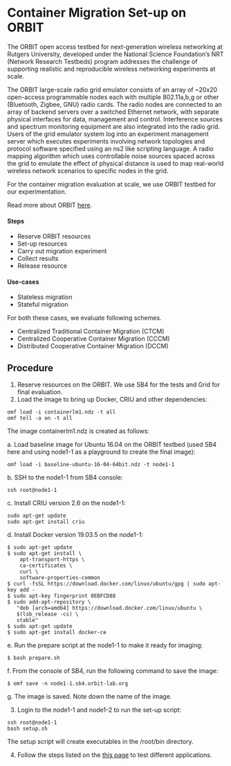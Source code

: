 # Container Migration Set-up on ORBIT #

The ORBIT open access testbed for next-generation wireless networking at Rutgers University, developed under the National Science Foundation’s NRT (Network Research Testbeds) program addresses the challenge of supporting realistic and reproducible wireless networking experiments at scale.  

The ORBIT large-scale radio grid emulator consists of an array of ~20x20 open-access programmable nodes each with multiple 802.11a,b,g or other (Bluetooth, Zigbee, GNU) radio cards. The radio nodes are connected to an array of backend servers over a switched Ethernet network, with separate physical interfaces for data, management and control.  Interference sources and spectrum monitoring equipment are also integrated into the radio grid.  Users of the grid emulator system log into an experiment management server which executes experiments involving network topologies and protocol software specified using an ns2 like scripting language. A radio mapping algorithm which uses controllable noise sources spaced across the grid to emulate the effect of physical distance is used to map real-world wireless network scenarios to specific nodes in the grid.

For the container migration evaluation at scale, we use ORBIT testbed for our experimentation.

Read more about ORBIT [here](http://www.orbit-lab.org).

#### Steps ####
- Reserve ORBIT resources
- Set-up resources
- Carry out migration experiment
- Collect results
- Release resource

#### Use-cases ####
- Stateless migration 
- Stateful migration

For both these cases, we evaluate following schemes.
- Centralized Traditional Container Migration (CTCM)
- Centralized Cooperative Container Migration (CCCM)
- Distributed Cooperative Container Migration (DCCM)

## Procedure ##
1. Reserve resources on the ORBIT. We use SB4 for the tests and Grid for final evaluation. 
2. Load the image to bring up Docker, CRIU and other dependencies:
```
omf load -i containerlm1.ndz -t all
omf tell -a on -t all
```

The image containerlm1.ndz is created as follows:

a. Load baseline image for Ubuntu 16.04 on the ORBIT testbed (used SB4 here and using node1-1 as a playground to create the final image):
```
omf load -i baseline-ubuntu-16-04-64bit.ndz -t node1-1
```
b. SSH to the node1-1 from SB4 console:
```
ssh root@node1-1
```
c. Install CRIU version 2.6 on the node1-1:
```
sudo apt-get update
sudo apt-get install criu
```
d. Install Docker version 19.03.5 on the node1-1:
```
$ sudo apt-get update
$ sudo apt-get install \
    apt-transport-https \
    ca-certificates \
    curl \
    software-properties-common
$ curl -fsSL https://download.docker.com/linux/ubuntu/gpg | sudo apt-key add -
$ sudo apt-key fingerprint 0EBFCD88
$ sudo add-apt-repository \
   "deb [arch=amd64] https://download.docker.com/linux/ubuntu \
   $(lsb_release -cs) \
   stable"
$ sudo apt-get update
$ sudo apt-get install docker-ce
```
e. Run the prepare script at the node1-1 to make it ready for imaging:
```
$ bash prepare.sh
```
f. From the console of SB4, run the following command to save the image:
```
$ omf save -n node1-1.sb4.orbit-lab.org
```
g. The image is saved. Note down the name of the image. 

3. Login to the node1-1 and node1-2 to run the set-up script:
```
ssh root@node1-1
bash setup.sh
```
The setup script will create executables in the /root/bin directory. 

4. Follow the steps listed on the [this page](../docs/trafficgen.md) to test different applications.


